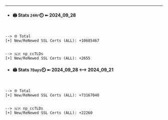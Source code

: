 

---
- #### 🖨️ **Stats** `24Hr`⏲️ ➼ 2024_09_28
```console


--> 🌐 Total
[+] New/ReNewed SSL Certs (ALL): +10685467


--> 🇳🇵 np_ccTLDs
[+] New/ReNewed SSL Certs (ALL): +2655

```

- #### 🖨️ **Stats** `7Days`⏲️ ➼ 2024_09_28 <--> 2024_09_21
```console


--> 🌐 Total
[+] New/ReNewed SSL Certs (ALL): +73167040


--> 🇳🇵 np_ccTLDs
[+] New/ReNewed SSL Certs (ALL): +22260

```

